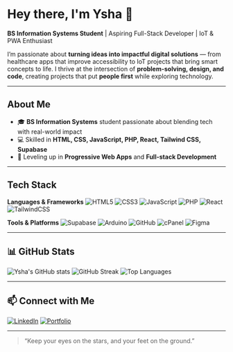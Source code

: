 # Hey there, I'm Ysha 👋

**BS Information Systems Student** | Aspiring Full-Stack Developer | IoT & PWA Enthusiast

I’m passionate about **turning ideas into impactful digital solutions** — from healthcare apps that improve accessibility to IoT projects that bring smart concepts to life. I thrive at the intersection of **problem-solving, design, and code**, creating projects that put **people first** while exploring technology.

---

##  About Me

* 🎓 **BS Information Systems** student passionate about blending tech with real-world impact
* 💻 Skilled in **HTML, CSS, JavaScript, PHP, React, Tailwind CSS, Supabase**
* 🌱 Leveling up in **Progressive Web Apps** and **Full-stack Development**
---

## Tech Stack

**Languages & Frameworks**
![HTML5](https://img.shields.io/badge/HTML5-E34F26?style=for-the-badge\&logo=html5\&logoColor=white)
![CSS3](https://img.shields.io/badge/CSS3-1572B6?style=for-the-badge\&logo=css3\&logoColor=white)
![JavaScript](https://img.shields.io/badge/JavaScript-323330?style=for-the-badge\&logo=javascript\&logoColor=F7DF1E)
![PHP](https://img.shields.io/badge/PHP-777BB4?style=for-the-badge\&logo=php\&logoColor=white)
![React](https://img.shields.io/badge/React-20232A?style=for-the-badge\&logo=react\&logoColor=61DAFB)
![TailwindCSS](https://img.shields.io/badge/Tailwind_CSS-38B2AC?style=for-the-badge\&logo=tailwind-css\&logoColor=white)

**Tools & Platforms**
![Supabase](https://img.shields.io/badge/Supabase-3ECF8E?style=for-the-badge\&logo=supabase\&logoColor=white)
![Arduino](https://img.shields.io/badge/Arduino-00979D?style=for-the-badge\&logo=arduino\&logoColor=white)
![GitHub](https://img.shields.io/badge/GitHub-181717?style=for-the-badge\&logo=github\&logoColor=white)
![cPanel](https://img.shields.io/badge/cPanel-FF6C2C?style=for-the-badge\&logo=cpanel\&logoColor=white)
![Figma](https://img.shields.io/badge/Figma-F24E1E?style=for-the-badge\&logo=figma\&logoColor=white)

---

## 📊 GitHub Stats

![Ysha's GitHub stats](https://github-readme-stats.vercel.app/api?username=gillianneysha\&show_icons=true\&theme=radical)
![GitHub Streak](https://github-readme-streak-stats.herokuapp.com/?user=gillianneysha\&theme=radical)
![Top Languages](https://github-readme-stats.vercel.app/api/top-langs/?username=gillianneysha\&layout=compact\&theme=radical)

---

## 📫 Connect with Me

[![LinkedIn](https://img.shields.io/badge/LinkedIn-blue?style=flat\&logo=linkedin)](https://www.linkedin.com/in/gillianne-ysha-lim/)
[![Portfolio](https://img.shields.io/badge/Portfolio-000?style=flat\&logo=firefox)](https://gillianneysha.vercel.app/)

---

> “Keep your eyes on the stars, and your feet on the ground.”

